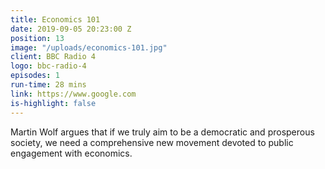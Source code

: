 ```yaml
---
title: Economics 101
date: 2019-09-05 20:23:00 Z
position: 13
image: "/uploads/economics-101.jpg"
client: BBC Radio 4
logo: bbc-radio-4
episodes: 1
run-time: 28 mins
link: https://www.google.com
is-highlight: false
---
```


Martin Wolf argues that if we truly aim to be a democratic and prosperous society, we need a comprehensive new movement devoted to public engagement with economics.
